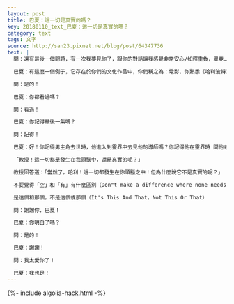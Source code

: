 ```yaml
---
layout: post
title: 巴夏：這一切是真實的嗎？
key: 20180110_text_巴夏：這一切是真實的嗎？
category: text
tags: 文字
source: http://san23.pixnet.net/blog/post/64347736
text: |
  問：還有最後一個問題，有一次我夢見你了，跟你的對話讓我感覺非常安心/如釋重負，畢竟…在遺忘的帷幕之中的線性時間…我…，你跟我說，我們將會有更多的交流互動，我想知道 這是我的想像力所虛構出來的，還是你意識中的一部分跟我交流呢？

  巴夏：有這麼一個例子，它存在於你們的文化作品中，你們稱之為：電影，你熟悉《哈利波特》這部電影嗎？

  問：是的！

  巴夏：你都看過嗎？

  問：看過！

  巴夏：你記得最後一集嗎？

  問：記得！

  巴夏：好！你記得男主角去世時，他進入到靈界中去見他的導師嗎？你記得他在靈界時 問他老師什麼問題嗎？

  「教授！這一切都是發生在我頭腦中，還是真實的呢？」

  教授回答道：「當然了，哈利！這一切都發生在你頭腦之中！但為什麼說它不是真實的呢？」

  不要覺得「空」和「有」有什麼區別（Don"t make a difference where none needs to exist）

  是這個和那個，不是這個或那個（It's This And That，Not This Or That）

  問：謝謝你，巴夏！

  巴夏：你明白了嗎？

  問：是的！

  巴夏：謝謝！

  問：我太愛你了！

  巴夏：我也是！
---
```


{%- include algolia-hack.html -%}
